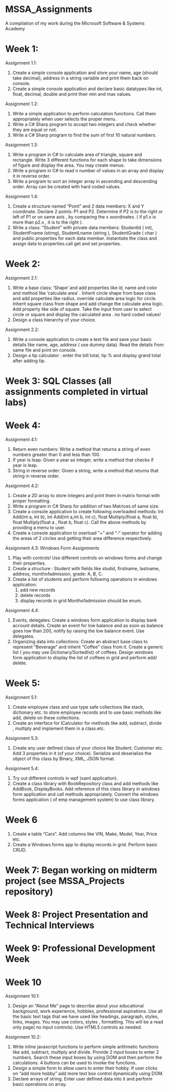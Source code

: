 # MSSA_Assignments
A compilation of my work during the Microsoft Software &amp; Systems Academy

# Week 1:
Assignment 1.1: 
1. Create a simple console application and store your name, age (should take decimal), address in a string variable and print them back on console. 
2. Create a simple console application and declare basic datatypes like int, float, decimal, double and print their min and max values.

Assignment 1.2:
1. Write a simple application to perform calculation functions. Call them appropriately when user selects the proper menu.
2. Write a C# Sharp program to accept two integers and check whether they are equal or not.
3. Write a C# Sharp program to find the sum of first 10 natural numbers.

Assignment 1.3:
1. Write a program in C# to calculate area of triangle, square and rectangle. Write 3 different functions for each shape to take dimensions of figure and display the area. You may create menus.
2. Write a program in C# to read n number of values in an array and display it in reverse order.
3. Write a program to sort an integer array in ascending and descending order. Array can be created with hard coded values.

Assignment 1.4:
1. Create a structure named “Point” and 2 data members: X and Y coordinate. Declare 2 points: P1 and P2. Determine if P2 is to the right or left of P1 or on same axis , by comparing the x xoordinates. ( if p1.x is more than p2.x , it is to the right ).
2. Write a class: “Student” with private data members: StudentId ( int), StudentFname (stirng), StudentLname (string ), StudentGrade ( char ) and public properties for each data member. Instantiate the class and assign data to properties.call get and set properties.

# Week 2:
Assignment 2.1:
1. Write a base class: ‘Shape’ and add properties like id, name and color and method like ‘calculate area’ .     Inherit circle shape from base class and add properties like radius. override calculate area logic for circle.        Inherit square class from shape and add change the calculate area logic. Add property like side of square.        Take the input from user to select circle or square and display the calculated area . no hard coded values!
2. Design a class hierarchy of your choice.

Assignment 2.2:
1. Write a console application to create a text file and save your basic details like name, age, address ( use dummy data). Read the details from same file and print on console.
2. Design a tip calculator : enter the bill total, tip % and display grand total after adding tip.

# Week 3: SQL Classes (all assignments completed in virtual labs)

# Week 4:
Assignment 4.1:
1. Return even numbers: Write a method that returns a string of even numbers greater than 0 and less than 100.
2. If year is leap: Given a year as integer, write a method that checks if year is leap.
3. String in reverse order: Given a string, write a method that returns that string in reverse order.

Assignment 4.2:
1. Create a 2D array to store integers and print them in matrix format with proper formatting.
2. Write a program in C# Sharp for addition of two Matrices of same size.
3. Create a console application to create following overloaded methods: Int Add(int a, int b), int Add(int a,int b, int c), 
float Multiply(float a, float b), float Multiply(float a , float b, float c). Call the above methods by providing a menu to user.
4. Create a console application to overload “+” and “-“ operator for adding the areas of 2 circles and getting their area difference respectively.

Assignment 4.3: Windows Form Assignments
1. Play with controls! Use different controls on windows forms and change their properties.
2. Create a structure : Student with fields like studid, firstname, lastname, address, monthofadmission, grade: A, B, C.
3. Create a list of students and perform following operations in windows application:
    1. add new records
    2. delete records
    3. display records in grid
Monthofadmission should be enum.

Assignment 4.4:
1. Events, delegates: Create a windows form application to display bank account details. Create an event for low balance and as soon as balance goes low than 200, notify by raising the low balance event. Use delegates.
2. Organizing data into collections: Create an abstract base class to represent “Beverage” and inherit “Coffee” class from it. Create a generic list ( you may use Dictionary/Sortedlist) of coffees. Design windows form application to display the list of coffees in grid and perform add/ delete.

# Week 5:
Assignment 5.1:
1. Create employee class and use type safe collections like stack, dictionary etc. to store employee records and to use basic methods like add, delete on these collections.
2. Create an interface for ICalculator for methods like add, subtract, divide , multiply and implement them in a class.etc.

Assignment 5.3: 
1. Create any user defined class of your choice like Student, Customer etc. Add 3 properties in it (of your choice). Serialize and deserialize the object of this class by Binary, XML, JSON format.

Assignment 5.4:
1. Try out different controls in wpf (xaml application).
2. Create a class library with BookRepository class and add methods like AddBook, DisplayBooks. Add reference of this class library in windows form application and call methods appropriately. Convert the windows forms application ( of emp management system) to use class library.

# Week 6
1. Create a table “Cars”. Add columns like VIN, Make, Model, Year, Price etc.
2. Create a Windows forms app to display records in grid. Perform basic CRUD.

# Week 7: Began working on midterm project (see MSSA_Projects repository)

# Week 8: Project Presentation and Technical Interviews

# Week 9: Professional Development Week

# Week 10
Assignment 10.1:
1. Design an “About Me” page to describe about your educational background, work experience, hobbies, professional aspirations. Use all the basic text tags that we have used like headings, paragraph, styles, links, images. You may use colors, styles , formatting. This will be a read only page( no input controls). Use HTML5 controls as needed.

Assignment 10.2:
1. Write inline javascript functions to perform simple arithmetic functions like add, subtract, multiply and divide. Provide 2 input boxes to enter 2 numbers. Search these input boxes by using DOM and then perform the calculations. 4 buttons can be used to invoke the functions.
2. Design a simple form to allow users to enter their hobby. If user clicks on “add more hobby” add more text box control dynamically using DOM.
3. Declare arrays of string. Enter user defined data into it and perform basic operations on array.